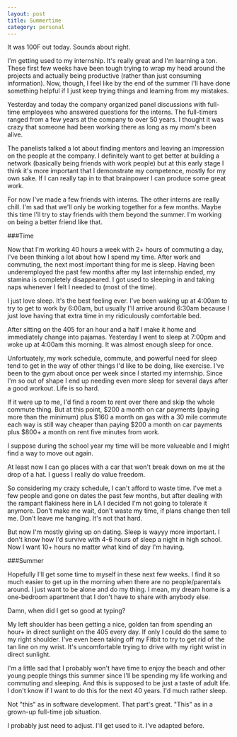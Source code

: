 ```yaml
---
layout: post
title: Summertime
category: personal
---
```


It was 100F out today. Sounds about right.

I'm getting used to my internship. It's really great and I'm learning a ton. These first few weeks have been tough trying to wrap my head around the projects and actually being productive (rather than just consuming information). Now, though, I feel like by the end of the summer I'll have done something helpful if I just keep trying things and learning from my mistakes.

Yesterday and today the company organized panel discussions with full-time employees who answered questions for the interns. The full-timers ranged from a few years at the company to over 50 years. I thought it was crazy that someone had been working there as long as my mom's been alive.

The panelists talked a lot about finding mentors and leaving an impression on the people at the company. I definitely want to get better at building a network (basically being friends with work people) but at this early stage I think it's more important that I demonstrate my competence, mostly for my own sake. If I can really tap in to that brainpower I can produce some great work.

For now I've made a few friends with interns. The other interns are really chill. I'm sad that we'll only be working together for a few months. Maybe this time I'll try to stay friends with them beyond the summer. I'm working on being a better friend like that.

###Time

Now that I'm working 40 hours a week with 2+ hours of commuting a day, I've been thinking a lot about how I spend my time. After work and commuting, the next most important thing for me is sleep. Having been underemployed the past few months after my last internship ended, my stamina is completely disappeared. I got used to sleeping in and taking naps whenever I felt I needed to (most of the time). 

I just love sleep. It's the best feeling ever. I've been waking up at 4:00am to try to get to work by 6:00am, but usually I'll arrive around 6:30am because I just love having that extra time in my ridiculously comfortable bed.

After sitting on the 405 for an hour and a half I make it home and immediately change into pajamas. Yesterday I went to sleep at 7:00pm and woke up at 4:00am this morning. It was almost enough sleep for once.

Unfortuately, my work schedule, commute, and powerful need for sleep tend to get in the way of other things I'd like to be doing, like exercise. I've been to the gym about once per week since I started my internship. Since I'm so out of shape I end up needing even more sleep for several days after a good workout. Life is so hard.

If it were up to me, I'd find a room to rent over there and skip the whole commute thing. But at this point, $200 a month on car payments (paying more than the minimum) plus $160 a month on gas with a 30 mile commute each way is still way cheaper than paying $200 a month on car payments plus $800+ a month on rent five minutes from work.

I suppose during the school year my time will be more valueable and I might find a way to move out again.

At least now I can go places with a car that won't break down on me at the drop of a hat. I guess I really do value freedom.

So considering my crazy schedule, I can't afford to waste time. I've met a few people and gone on dates the past few months, but after dealing with the rampant flakiness here in LA I decided I'm not going to tolerate it anymore. Don't make me wait, don't waste my time, if plans change then tell me. Don't leave me hanging. It's not that hard.

But now I'm mostly giving up on dating. Sleep is wayyy more important. I don't know how I'd survive with 4-6 hours of sleep a night in high school. Now I want 10+ hours no matter what kind of day I'm having.

###Summer

Hopefully I'll get some time to myself in these next few weeks. I find it so much easier to get up in the morning when there are no people/parentals around. I just want to be alone and do my thing. I mean, my dream home is a one-bedroom apartment that I don't have to share with anybody else.

Damn, when did I get so good at typing?

My left shoulder has been getting a nice, golden tan from spending an hour+ in direct sunlight on the 405 every day. If only I could do the same to my right shoulder. I've even been taking off my Fitbit to try to get rid of the tan line on my wrist. It's uncomfortable trying to drive with my right wrist in direct sunlight.

I'm a little sad that I probably won't have time to enjoy the beach and other young people things this summer since I'll be spending my life working and commuting and sleeping. And this is supposed to be just a taste of adult life. I don't know if I want to do this for the next 40 years. I'd much rather sleep.

Not "this" as in software development. That part's great. "This" as in a grown-up full-time job situation.

I probably just need to adjust. I'll get used to it. I've adapted before.